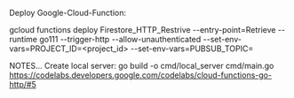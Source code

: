 Deploy Google-Cloud-Function:

gcloud functions deploy Firestore_HTTP_Restrive --entry-point=Retrieve --runtime go111 --trigger-http --allow-unauthenticated --set-env-vars=PROJECT_ID=<project_id> --set-env-vars=PUBSUB_TOPIC=<topic>

NOTES...
Create local server: go build -o cmd/local_server cmd/main.go
https://codelabs.developers.google.com/codelabs/cloud-functions-go-http/#5